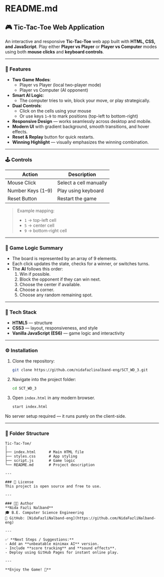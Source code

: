 # README.md

## 🎮 Tic-Tac-Toe Web Application

An interactive and responsive **Tic-Tac-Toe** web app built with **HTML, CSS, and JavaScript**. Play either **Player vs Player** or **Player vs Computer** modes using both **mouse clicks** and **keyboard controls**.

---

### 🚀 Features
- **Two Game Modes**:
  - Player vs Player (local two-player mode)
  - Player vs Computer (AI opponent)
- **Smart AI Logic**:
  - The computer tries to win, block your move, or play strategically.
- **Dual Controls**:
  - Click on the cells using your mouse
  - Or use keys `1–9` to mark positions (top-left to bottom-right)
- **Responsive Design** — works seamlessly across desktop and mobile.
- **Modern UI** with gradient background, smooth transitions, and hover effects.
- **Reset & Replay** button for quick restarts.
- **Winning Highlight** — visually emphasizes the winning combination.

---

### 🕹️ Controls
| Action | Description |
|--------|--------------|
| Mouse Click | Select a cell manually |
| Number Keys (1–9) | Play using keyboard |
| Reset Button | Restart the game |

> Example mapping:
> - `1` → top-left cell
> - `5` → center cell
> - `9` → bottom-right cell

---

### 🧠 Game Logic Summary
- The board is represented by an array of 9 elements.
- Each click updates the state, checks for a winner, or switches turns.
- The **AI** follows this order:
  1. Win if possible.
  2. Block the opponent if they can win next.
  3. Choose the center if available.
  4. Choose a corner.
  5. Choose any random remaining spot.

---

### 🧩 Tech Stack
- **HTML5** — structure
- **CSS3** — layout, responsiveness, and style
- **Vanilla JavaScript (ES6)** — game logic and interactivity

---

### ⚙️ Installation

1. Clone the repository:
   ```bash
   git clone https://github.com/nidafazlinalband-eng/SCT_WD_3.git
   ```

2. Navigate into the project folder:
   ```bash
   cd SCT_WD_3
   ```

3. Open `index.html` in any modern browser.

   ```bash
   start index.html
   ```

No server setup required — it runs purely on the client-side.

---

### 📁 Folder Structure
```
Tic-Tac-Toe/
│
├── index.html      # Main HTML file
├── styles.css      # App styling
├── script.js       # Game logic
└── README.md       # Project description

---

### 🧾 License
This project is open source and free to use.

---

### 👩‍💻 Author
**Nida Fazli Nalband**  
🎓 B.E. Computer Science Engineering  
💼 GitHub: [NidaFazliNalband-eng](https://github.com/NidaFazliNalband-eng)

---

✅ **Next Steps / Suggestions:**
- Add an **unbeatable minimax AI** version.
- Include **score tracking** and **sound effects**.
- Deploy using GitHub Pages for instant online play.

---

**Enjoy the Game! 💜**
